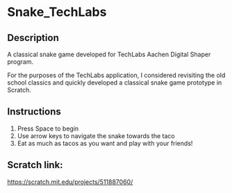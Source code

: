 # Snake_TechLabs

## Description
A classical snake game developed for TechLabs Aachen Digital Shaper program.

For the purposes of the TechLabs application, I considered revisiting the old school classics and quickly developed a classical snake game prototype in Scratch.

## Instructions
1. Press Space to begin
2. Use arrow keys to navigate the snake towards the taco
3. Eat as much as tacos as you want and play with your friends!

## Scratch link:
https://scratch.mit.edu/projects/511887060/
